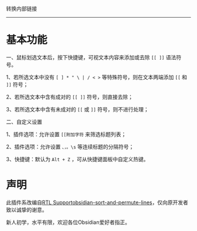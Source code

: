 转换内部链接
***

# 基本功能

一、鼠标划选文本后，按下快捷键，可视文本内容来添加或去除 `[[ ]]` 语法符号。

1、若所选文本中没有 `[ ] * " \ | / < >` 等特殊符号，则在文本两端添加 `[[` 和 `]]` 符号；

2、若所选文本中含有成对的 `[[ ]]` 符号，则直接去除；

3、若所选文本中含有未成对的 `[[` 或 `]]` 符号，则不进行处理；

二、自定义设置

1、插件选项：允许设置 `[[附加字符` 来筛选标题列表；

2、插件选项：允许设置 `、，。\s` 等连续标题的分隔符号；

3、快捷键：默认为 `Alt + Z` ，可从快捷键面板中自定义热键。


# 声明

此插件系改编自[RTL Support](https://github.com/esm7/obsidian-rtl)[obsidian-sort-and-permute-lines](https://github.com/Vinzent03/obsidian-sort-and-permute-lines)，仅向原开发者致以诚挚的谢意。

新人初学，水平有限，欢迎各位Obsidian爱好者指正。
